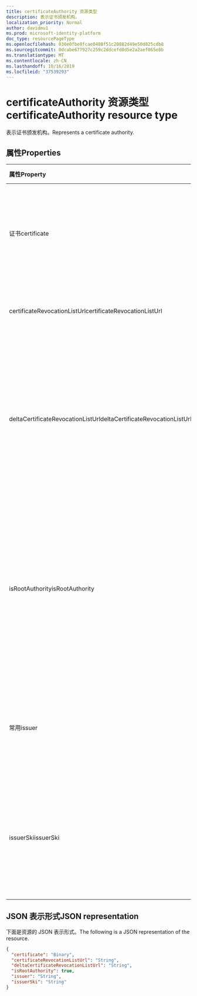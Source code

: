 ```yaml
---
title: certificateAuthority 资源类型
description: 表示证书颁发机构。
localization_priority: Normal
author: davidmu1
ms.prod: microsoft-identity-platform
doc_type: resourcePageType
ms.openlocfilehash: 030e0fbe8fcae0408f51c20882d49e50d825cdb8
ms.sourcegitcommit: 0dcabe677927c259c2ddcefd0d5e2a2aef065e8b
ms.translationtype: MT
ms.contentlocale: zh-CN
ms.lasthandoff: 10/16/2019
ms.locfileid: "37539293"
---
```

# <a name="certificateauthority-resource-type"></a><span data-ttu-id="9493c-103">certificateAuthority 资源类型</span><span class="sxs-lookup"><span data-stu-id="9493c-103">certificateAuthority resource type</span></span>

<span data-ttu-id="9493c-104">表示证书颁发机构。</span><span class="sxs-lookup"><span data-stu-id="9493c-104">Represents a certificate authority.</span></span>

## <a name="properties"></a><span data-ttu-id="9493c-105">属性</span><span class="sxs-lookup"><span data-stu-id="9493c-105">Properties</span></span>

| <span data-ttu-id="9493c-106">属性</span><span class="sxs-lookup"><span data-stu-id="9493c-106">Property</span></span>     | <span data-ttu-id="9493c-107">类型</span><span class="sxs-lookup"><span data-stu-id="9493c-107">Type</span></span>        | <span data-ttu-id="9493c-108">说明</span><span class="sxs-lookup"><span data-stu-id="9493c-108">Description</span></span> |
|:-------------|:------------|:------------|
|<span data-ttu-id="9493c-109">证书</span><span class="sxs-lookup"><span data-stu-id="9493c-109">certificate</span></span>|<span data-ttu-id="9493c-110">Binary</span><span class="sxs-lookup"><span data-stu-id="9493c-110">Binary</span></span>|<span data-ttu-id="9493c-111">必需。</span><span class="sxs-lookup"><span data-stu-id="9493c-111">Required.</span></span> <span data-ttu-id="9493c-112">表示公共证书的 base64 编码字符串。</span><span class="sxs-lookup"><span data-stu-id="9493c-112">The base64 encoded string representing the public certificate.</span></span>|
|<span data-ttu-id="9493c-113">certificateRevocationListUrl</span><span class="sxs-lookup"><span data-stu-id="9493c-113">certificateRevocationListUrl</span></span>|<span data-ttu-id="9493c-114">字符串</span><span class="sxs-lookup"><span data-stu-id="9493c-114">String</span></span>|<span data-ttu-id="9493c-115">证书吊销列表的 URL。</span><span class="sxs-lookup"><span data-stu-id="9493c-115">The URL of the certificate revocation list.</span></span>|
|<span data-ttu-id="9493c-116">deltaCertificateRevocationListUrl</span><span class="sxs-lookup"><span data-stu-id="9493c-116">deltaCertificateRevocationListUrl</span></span>|<span data-ttu-id="9493c-117">字符串</span><span class="sxs-lookup"><span data-stu-id="9493c-117">String</span></span>|<span data-ttu-id="9493c-118">该 URL 包含自上次创建完整证书 revocaton 列表以来的所有已吊销证书的列表。</span><span class="sxs-lookup"><span data-stu-id="9493c-118">The URL contains the list of all revoked certificates since the last time a full certificate revocaton list was created.</span></span>|
|<span data-ttu-id="9493c-119">isRootAuthority</span><span class="sxs-lookup"><span data-stu-id="9493c-119">isRootAuthority</span></span>|<span data-ttu-id="9493c-120">Boolean</span><span class="sxs-lookup"><span data-stu-id="9493c-120">Boolean</span></span>|<span data-ttu-id="9493c-121">必需。</span><span class="sxs-lookup"><span data-stu-id="9493c-121">Required.</span></span> <span data-ttu-id="9493c-122">如果受信任的证书是根证书颁发机构，**则为 true** ; 如果受信任的证书是中间颁发机构，则为**false** 。</span><span class="sxs-lookup"><span data-stu-id="9493c-122">**true** if the trusted certificate is a root authority, **false** if the trusted certificate is an intermediate authority.</span></span>|
|<span data-ttu-id="9493c-123">常用</span><span class="sxs-lookup"><span data-stu-id="9493c-123">issuer</span></span>|<span data-ttu-id="9493c-124">字符串</span><span class="sxs-lookup"><span data-stu-id="9493c-124">String</span></span>|<span data-ttu-id="9493c-125">证书的颁发者，根据**证书**值计算。</span><span class="sxs-lookup"><span data-stu-id="9493c-125">The issuer of the certificate, calculated from the **certificate** value.</span></span> <span data-ttu-id="9493c-126">只读。</span><span class="sxs-lookup"><span data-stu-id="9493c-126">Read-only.</span></span> |
|<span data-ttu-id="9493c-127">issuerSki</span><span class="sxs-lookup"><span data-stu-id="9493c-127">issuerSki</span></span>|<span data-ttu-id="9493c-128">字符串</span><span class="sxs-lookup"><span data-stu-id="9493c-128">String</span></span>|<span data-ttu-id="9493c-129">证书的主题密钥标识符，由**证书**值计算得出。</span><span class="sxs-lookup"><span data-stu-id="9493c-129">The subject key identifier of the certificate, calculated from the **certificate** value.</span></span> <span data-ttu-id="9493c-130">只读。</span><span class="sxs-lookup"><span data-stu-id="9493c-130">Read-only.</span></span>|

## <a name="json-representation"></a><span data-ttu-id="9493c-131">JSON 表示形式</span><span class="sxs-lookup"><span data-stu-id="9493c-131">JSON representation</span></span>

<span data-ttu-id="9493c-132">下面是资源的 JSON 表示形式。</span><span class="sxs-lookup"><span data-stu-id="9493c-132">The following is a JSON representation of the resource.</span></span>

<!-- {
  "blockType": "resource",
  "optionalProperties": [

  ],
  "@odata.type": "microsoft.graph.certificateAuthority",
  "baseType": null
}-->

```json
{
  "certificate": "Binary",
  "certificateRevocationListUrl": "String",
  "deltaCertificateRevocationListUrl": "String",
  "isRootAuthority": true,
  "issuer": "String",
  "issuerSki": "String"
}
```

<!-- uuid: 16cd6b66-4b1a-43a1-adaf-3a886856ed98
2019-02-04 14:57:30 UTC -->
<!-- {
  "type": "#page.annotation",
  "description": "certificateAuthority resource",
  "keywords": "",
  "section": "documentation",
  "tocPath": ""
}-->
